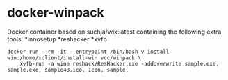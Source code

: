 # docker-winpack
Docker container based on suchja/wix:latest containing the following extra tools:
*innosetup
*reshacker
*xvfb

```
docker run --rm -it --entrypoint /bin/bash v install-win:/home/xclient/install-win vcc/winpack \
    xvfb-run -a wine reshack/ResHacker.exe -addoverwrite sample.exe, sample.exe, sample48.ico, Icon, sample,
```
